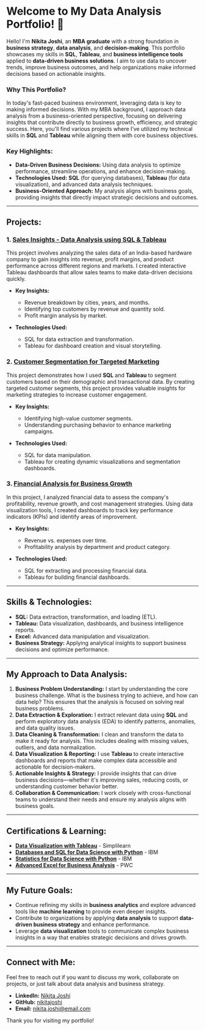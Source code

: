 # Welcome to My Data Analysis Portfolio! 🌟

Hello! I'm **Nikita Joshi**, an **MBA graduate** with a strong foundation in **business strategy**, **data analysis**, and **decision-making**. This portfolio showcases my skills in **SQL**, **Tableau**, and **business intelligence tools** applied to **data-driven business solutions**. I aim to use data to uncover trends, improve business outcomes, and help organizations make informed decisions based on actionable insights.

### Why This Portfolio?

In today's fast-paced business environment, leveraging data is key to making informed decisions. With my MBA background, I approach data analysis from a business-oriented perspective, focusing on delivering insights that contribute directly to business growth, efficiency, and strategic success. Here, you'll find various projects where I’ve utilized my technical skills in **SQL** and **Tableau** while aligning them with core business objectives.

### Key Highlights:
- **Data-Driven Business Decisions:** Using data analysis to optimize performance, streamline operations, and enhance decision-making.
- **Technologies Used:** **SQL** (for querying databases), **Tableau** (for data visualization), and advanced data analysis techniques.
- **Business-Oriented Approach:** My analysis aligns with business goals, providing insights that directly impact strategic decisions and outcomes.

---

## **Projects:**

### 1. [Sales Insights - Data Analysis using SQL & Tableau]([https://github.com/nikitajoshi/Sales-Insights-Data-Analysis](https://github.com/NIKITAJOSHI2/Nikita-Portfolio/blob/main/Sales%20Insights%20-%20Data%20Analysis%20Project%20using%20Tableau.twbx))
This project involves analyzing the sales data of an India-based hardware company to gain insights into revenue, profit margins, and product performance across different regions and markets. I created interactive Tableau dashboards that allow sales teams to make data-driven decisions quickly.

- **Key Insights:**
  - Revenue breakdown by cities, years, and months.
  - Identifying top customers by revenue and quantity sold.
  - Profit margin analysis by market.
  
- **Technologies Used:**
  - SQL for data extraction and transformation.
  - Tableau for dashboard creation and visual storytelling.

### 2. [Customer Segmentation for Targeted Marketing](https://github.com/nikitajoshi/Customer-Segmentation)
This project demonstrates how I used **SQL** and **Tableau** to segment customers based on their demographic and transactional data. By creating targeted customer segments, this project provides valuable insights for marketing strategies to increase customer engagement.

- **Key Insights:**
  - Identifying high-value customer segments.
  - Understanding purchasing behavior to enhance marketing campaigns.

- **Technologies Used:**
  - SQL for data manipulation.
  - Tableau for creating dynamic visualizations and segmentation dashboards.

### 3. [Financial Analysis for Business Growth](https://github.com/nikitajoshi/Financial-Analysis)
In this project, I analyzed financial data to assess the company's profitability, revenue growth, and cost management strategies. Using data visualization tools, I created dashboards to track key performance indicators (KPIs) and identify areas of improvement.

- **Key Insights:**
  - Revenue vs. expenses over time.
  - Profitability analysis by department and product category.

- **Technologies Used:**
  - SQL for extracting and processing financial data.
  - Tableau for building financial dashboards.

---

## **Skills & Technologies:**

- **SQL:** Data extraction, transformation, and loading (ETL).
- **Tableau:** Data visualization, dashboards, and business intelligence reports.
- **Excel:** Advanced data manipulation and visualization.
- **Business Strategy:** Applying analytical insights to support business decisions and optimize performance.

---

## **My Approach to Data Analysis:**

1. **Business Problem Understanding:** I start by understanding the core business challenge. What is the business trying to achieve, and how can data help? This ensures that the analysis is focused on solving real business problems.
2. **Data Extraction & Exploration:** I extract relevant data using **SQL** and perform exploratory data analysis (EDA) to identify patterns, anomalies, and data quality issues.
3. **Data Cleaning & Transformation:** I clean and transform the data to make it ready for analysis. This includes dealing with missing values, outliers, and data normalization.
4. **Data Visualization & Reporting:** I use **Tableau** to create interactive dashboards and reports that make complex data accessible and actionable for decision-makers.
5. **Actionable Insights & Strategy:** I provide insights that can drive business decisions—whether it's improving sales, reducing costs, or understanding customer behavior better.
6. **Collaboration & Communication:** I work closely with cross-functional teams to understand their needs and ensure my analysis aligns with business goals.

---

## **Certifications & Learning:**

- **[Data Visualization with Tableau](https://www.simplilearn.com/skillup-certificate-landing?token=eyJjb3Vyc2VfaWQiOiI3OTUiLCJjZXJ0aWZpY2F0ZV91cmwiOiJodHRwczpcL1wvY2VydGlmaWNhdGVzLnNpbXBsaWNkbi5uZXRcL3NoYXJlXC90aHVtYl8zMzkyNjI4XzE2NTAxMTE0NzcucG5nIiwidXNlcm5hbWUiOiJBbmtpdCBHdXB0YSJ9&utm_source=shared-certificate&utm_medium=lms&utm_campaign=shared-certificate-promotion)** - Simplilearn
- **[Databases and SQL for Data Science with Python](https://github.com/nikitajoshi)** - IBM
- **[Statistics for Data Science with Python](https://www.credly.com/badges/354576a0-b672-4245-8cad-82dc3f3df76f/public_url)** - IBM
- **[Advanced Excel for Business Analysis](https://www.coursera.org/account/accomplishments/certificate/CY9V466RB36R)** - PWC

---

## **My Future Goals:**

- Continue refining my skills in **business analytics** and explore advanced tools like **machine learning** to provide even deeper insights.
- Contribute to organizations by applying **data analysis** to support **data-driven business strategy** and enhance performance.
- Leverage **data visualization** tools to communicate complex business insights in a way that enables strategic decisions and drives growth.

---

## **Connect with Me:**

Feel free to reach out if you want to discuss my work, collaborate on projects, or just talk about data analysis and business strategy.

- **LinkedIn:** [Nikita Joshi](https://www.linkedin.com/in/nikitajoshi)
- **GitHub:** [nikitajoshi](https://github.com/nikitajoshi)
- **Email:** nikita.joshi@email.com

Thank you for visiting my portfolio!
